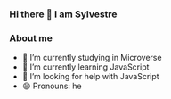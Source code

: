 ### Hi there 👋 I am Sylvestre

### About me

- 🔭 I’m currently studying in Microverse
- 🌱 I’m currently learning JavaScript
- 🤔 I’m looking for help with JavaScript
- 😄 Pronouns: he


<!--
**pasytchangwa/Pasytchangwa** is a ✨ _special_ ✨ repository because its `README.md` (this file) appears on your GitHub profile.

Here are some ideas to get you started:
### About me

- 🔭 I’m currently working on ...
- 🌱 I’m currently learning ...
- 👯 I’m looking to collaborate on ...
- 🤔 I’m looking for help with ...
- 💬 Ask me about ...
- 📫 How to reach me: ...
- 😄 Pronouns: ...
- ⚡ Fun fact: ...
-->
